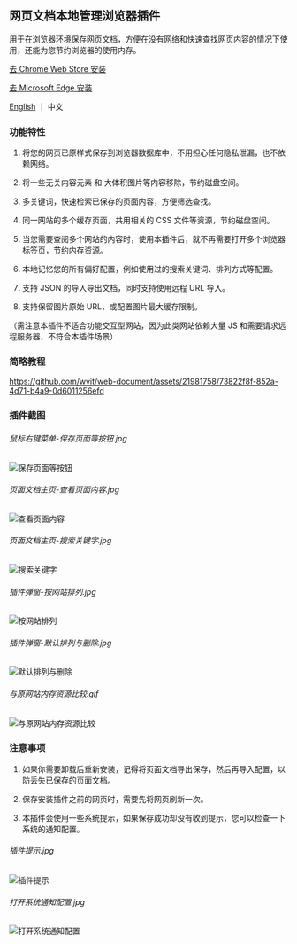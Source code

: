 ## 网页文档本地管理浏览器插件

用于在浏览器环境保存网页文档，方便在没有网络和快速查找网页内容的情况下使用，还能为您节约浏览器的使用内存。

[去 Chrome Web Store 安装](https://chromewebstore.google.com/detail/gjnkjamcdgomkghmfgaobnllnlinkfmn)

[去 Microsoft Edge 安装](https://microsoftedge.microsoft.com/addons/detail/lphefhfpdohfmpcodgddcdbcgnboodpj)

[English](./README.md) ｜ 中文

### 功能特性

1. 将您的网页已原样式保存到浏览器数据库中，不用担心任何隐私泄漏，也不依赖网络。

2. 将一些无关内容元素 和 大体积图片等内容移除，节约磁盘空间。

3. 多关键词，快速检索已保存的页面内容，方便筛选查找。

4. 同一网站的多个缓存页面，共用相关的 CSS 文件等资源，节约磁盘空间。

5. 当您需要查阅多个网站的内容时，使用本插件后，就不再需要打开多个浏览器标签页，节约内存资源。

6. 本地记忆您的所有偏好配置，例如使用过的搜索关键词、排列方式等配置。

7. 支持 JSON 的导入导出文档，同时支持使用远程 URL 导入。

8. 支持保留图片原始 URL，或配置图片最大缓存限制。

（需注意本插件不适合功能交互型网站，因为此类网站依赖大量 JS 和需要请求远程服务器，不符合本插件场景）

### 简略教程

https://github.com/wvit/web-document/assets/21981758/73822f8f-852a-4d71-b4a9-0d6011256efd

### 插件截图

###### 鼠标右键菜单-保存页面等按钮.jpg

![保存页面等按钮](https://wvit.github.io/static/web-document/img6.jpg)

###### 页面文档主页-查看页面内容.jpg

![查看页面内容](https://wvit.github.io/static/web-document/img3.jpg)

###### 页面文档主页-搜索关键字.jpg

![搜索关键字](https://wvit.github.io/static/web-document/img2.jpg)

###### 插件弹窗-按网站排列.jpg

![按网站排列](https://wvit.github.io/static/web-document/img4.jpg)

###### 插件弹窗-默认排列与删除.jpg

![默认排列与删除](https://wvit.github.io/static/web-document/img5.jpg)

###### 与原网站内存资源比较.gif

![与原网站内存资源比较](https://wvit.github.io/static/web-document/img1.gif)

### 注意事项

1. 如果你需要卸载后重新安装，记得将页面文档导出保存，然后再导入配置，以防丢失已保存的页面文档。

2. 保存安装插件之前的网页时，需要先将网页刷新一次。

3. 本插件会使用一些系统提示，如果保存成功却没有收到提示，您可以检查一下系统的通知配置。

###### 插件提示.jpg

![插件提示](https://wvit.github.io/static/web-document/img7.jpg)

###### 打开系统通知配置.jpg

![打开系统通知配置](https://wvit.github.io/static/web-document/img8.jpg)
